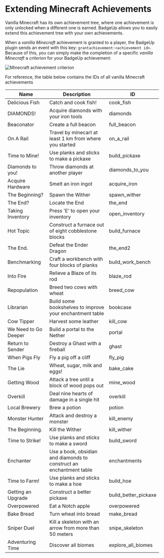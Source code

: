 # Extending Minecraft Achievements

Vanilla Minecraft has its own achievement tree, where one achievement is only unlocked when a different one is earned. BadgeUp allows you to easily extend this achievement tree with your own achievements.

When a *vanilla Minecraft* achievement is granted to a player, the BadgeUp plugin sends an event with this key: `grantachievement:<achievement id>`. Because of this, you can simply make the completion of a specific *vanilla Minecraft* a *criterion* for your BadgeUp achievement:

![Minecraft achievement criterion](https://raw.githubusercontent.com/BadgeUp/sponge-client/c7625732b3874e1c4f1e1a23adb1c8ce82b6e17a/docs/mc-achievement-criterion.png "Minecraft achievement criterion")

For reference, the table below contains the IDs of all vanilla Minecraft achievements

| Name                 | Description                                                         | ID                   |
| -------------------- | ------------------------------------------------------------------- | -------------------- |
| Delicious Fish       | Catch and cook fish!                                                | cook_fish            |
| DIAMONDS!            | Acquire diamonds with your iron tools                               | diamonds             |
| Beaconator           | Create a full beacon                                                | full_beacon          |
| On A Rail            | Travel by minecart at least 1 km from where you started             | on_a_rail            |
| Time to Mine!        | Use planks and sticks to make a pickaxe                             | build_pickaxe        |
| Diamonds to you!     | Throw diamonds at another player                                    | diamonds_to_you      |
| Acquire Hardware     | Smelt an iron ingot                                                 | acquire_iron         |
| The Beginning?       | Spawn the Wither                                                    | spawn_wither         |
| The End?             | Locate the End                                                      | the_end              |
| Taking Inventory     | Press 'E' to open your inventory                                    | open_inventory       |
| Hot Topic            | Construct a furnace out of eight cobblestone blocks                 | build_furnace        |
| The End.             | Defeat the Ender Dragon                                             | the_end2             |
| Benchmarking         | Craft a workbench with four blocks of planks                        | build_work_bench     |
| Into Fire            | Relieve a Blaze of its rod                                          | blaze_rod            |
| Repopulation         | Breed two cows with wheat                                           | breed_cow            |
| Librarian            | Build some bookshelves to improve your enchantment table            | bookcase             |
| Cow Tipper           | Harvest some leather                                                | kill_cow             |
| We Need to Go Deeper | Build a portal to the Nether                                        | portal               |
| Return to Sender     | Destroy a Ghast with a fireball                                     | ghast                |
| When Pigs Fly        | Fly a pig off a cliff                                               | fly_pig              |
| The Lie              | Wheat, sugar, milk and eggs!                                        | bake_cake            |
| Getting Wood         | Attack a tree until a block of wood pops out                        | mine_wood            |
| Overkill             | Deal nine hearts of damage in a single hit                          | overkill             |
| Local Brewery        | Brew a potion                                                       | potion               |
| Monster Hunter       | Attack and destroy a monster                                        | kill_enemy           |
| The Beginning.       | Kill the Wither                                                     | kill_wither          |
| Time to Strike!      | Use planks and sticks to make a sword                               | build_sword          |
| Enchanter            | Use a book, obsidian and diamonds to construct an enchantment table | enchantments         |
| Time to Farm!        | Use planks and sticks to make a hoe                                 | build_hoe            |
| Getting an Upgrade   | Construct a better pickaxe                                          | build_better_pickaxe |
| Overpowered          | Eat a Notch apple                                                   | overpowered          |
| Bake Bread           | Turn wheat into bread                                               | make_bread           |
| Sniper Duel          | Kill a skeleton with an arrow from more than 50 meters              | snipe_skeleton       |
| Adventuring Time     | Discover all biomes                                                 | explore_all_biomes   |